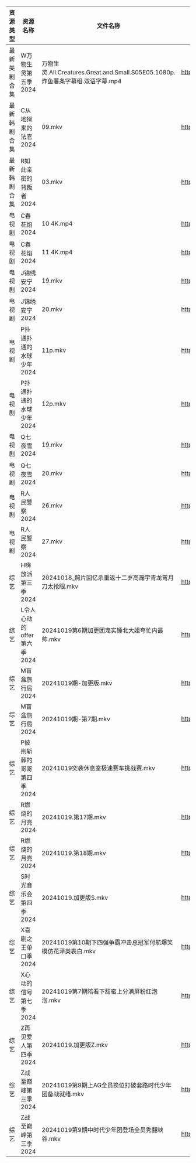 | 资源类型   | 资源名称               | 文件名称                                                             | 分享链接                                 | 更新时间                |
| ------ | ------------------ | ---------------------------------------------------------------- | ------------------------------------ | ------------------- |
| 最新美剧合集 | W万物生灵第五季2024       | 万物生灵.All.Creatures.Great.and.Small.S05E05.1080p.炸鱼薯条字幕组.双语字幕.mp4 | https://www.alipan.com/s/oJfoni4pBPH | 2024-10-19 00:06:22 |
| 最新韩剧合集 | C从地狱来的法官2024       | 09.mkv                                                           | https://www.alipan.com/s/edr92CPHnET | 2024-10-19 00:05:10 |
| 最新韩剧合集 | R如此亲密的背叛者2024      | 03.mkv                                                           | https://www.alipan.com/s/XPaiCBQqD2E | 2024-10-19 00:06:11 |
| 电视剧    | C春花焰2024           | 10 4K.mp4                                                        | https://www.alipan.com/s/LUgAXFU2qtc | 2024-10-19 14:05:18 |
| 电视剧    | C春花焰2024           | 11 4K.mp4                                                        | https://www.alipan.com/s/LUgAXFU2qtc | 2024-10-19 14:05:18 |
| 电视剧    | J锦绣安宁2024          | 19.mkv                                                           | https://www.alipan.com/s/S9DScaATSGS | 2024-10-19 19:05:38 |
| 电视剧    | J锦绣安宁2024          | 20.mkv                                                           | https://www.alipan.com/s/S9DScaATSGS | 2024-10-19 19:05:38 |
| 电视剧    | P扑通扑通的水球少年2024     | 11p.mkv                                                          | https://www.alipan.com/s/FVaXTH8jd5a | 2024-10-19 14:06:05 |
| 电视剧    | P扑通扑通的水球少年2024     | 12p.mkv                                                          | https://www.alipan.com/s/FVaXTH8jd5a | 2024-10-19 14:06:05 |
| 电视剧    | Q七夜雪2024           | 19.mkv                                                           | https://www.alipan.com/s/g2cTmZKN3D1 | 2024-10-19 20:05:51 |
| 电视剧    | Q七夜雪2024           | 20.mkv                                                           | https://www.alipan.com/s/g2cTmZKN3D1 | 2024-10-19 20:05:51 |
| 电视剧    | R人民警察2024          | 26.mkv                                                           | https://www.alipan.com/s/aqwda2Q5cW8 | 2024-10-19 20:05:58 |
| 电视剧    | R人民警察2024          | 27.mkv                                                           | https://www.alipan.com/s/aqwda2Q5cW8 | 2024-10-19 20:05:58 |
| 综艺     | H嗨放派第三季2024        | 20241018_照片回忆杀重返十二岁高瀚宇青龙弯月刀太抢眼.mkv                               | https://www.alipan.com/s/VRKJ132nbcQ | 2024-10-19 08:06:34 |
| 综艺     | L令人心动的offer第六季2024 | 20241019第6期加更团宠实锤北大姐夸忙内最帅.mkv                                    | https://www.alipan.com/s/wF4mBRf7vAS | 2024-10-19 14:07:12 |
| 综艺     | M盲盒旅行局2024         | 20241019期-加更版.mkv                                                | https://www.alipan.com/s/sw7yafb4e5C | 2024-10-19 14:07:23 |
| 综艺     | M盲盒旅行局2024         | 20241019期-第7期.mkv                                                | https://www.alipan.com/s/sw7yafb4e5C | 2024-10-19 14:07:22 |
| 综艺     | P披荆斩棘的哥哥第四季2024    | 20241019突袭休息室极速赛车挑战赛.mkv                                         | https://www.alipan.com/s/94NT9iGe94e | 2024-10-19 14:07:41 |
| 综艺     | R燃烧的月亮2024         | 20241019.第17期.mkv                                                | https://www.alipan.com/s/S4qcpFUguQa | 2024-10-19 14:07:44 |
| 综艺     | R燃烧的月亮2024         | 20241019.第18期.mkv                                                | https://www.alipan.com/s/S4qcpFUguQa | 2024-10-19 14:07:44 |
| 综艺     | S时光音乐会第四季2024      | 20241019.加更版S.mkv                                                | https://www.alipan.com/s/JiNiXNR4dny | 2024-10-19 14:07:49 |
| 综艺     | X喜剧之王单口季2024       | 20241019第10期下四强争霸冲击总冠军付航爆笑模仿花泽类表白.mkv                            | https://www.alipan.com/s/6bB6eDj37Y6 | 2024-10-19 16:08:10 |
| 综艺     | X心动的信号第七季2024      | 20241019第7期陪看下甜蜜上分满屏粉红泡泡.mkv                                     | https://www.alipan.com/s/wQqfQxMS8Sx | 2024-10-19 14:08:20 |
| 综艺     | Z再见爱人第四季2024       | 20241019.加更版Z.mkv                                                | https://www.alipan.com/s/js8zJ9enmDc | 2024-10-19 14:08:30 |
| 综艺     | Z战至巅峰第三季2024       | 20241019第9期上AG全员换位打破套路时代少年团备战就绪.mkv                              | https://www.alipan.com/s/5yE689QzaiL | 2024-10-19 14:08:33 |
| 综艺     | Z战至巅峰第三季2024       | 20241019第9期中时代少年团登场全员秀翻峡谷.mkv                                    | https://www.alipan.com/s/5yE689QzaiL | 2024-10-19 14:08:33 |

